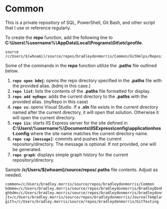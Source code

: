 # Common

This is a private repository of SQL, PowerShell, Git Bash, and other script that I use or reference regularly.

To create the **repo** function, add the following line to **C:\Users\\%username%\AppData\Local\Programs\Git\etc\profile**.

```shell
source /c/Users/$(whoami)/source/repos/bradleydonmorris/Common/GitHelps/RepositoryBashFunctions.sh
```

Some of the commands in the **repo** function utilize the **.paths** file outlined below.
1. **`repo open bdmj`**: opens the repo directory specified in the **.paths** file with the provided alias. (bdmj in this case.)
2. **`repo list`**: lists the contents of the **.paths** file formatted for display.
3. **`repo add myRepo`**: adds the current directory to the **.paths** with the provided alias. (myRepo in this case)
4. **`repo vs`**: opens Visual Studio. If a **.sln** file exists in the current directory named after the current directory, it will open that solution. Otherwise it will open the current directory.
5. **`repo iis`**: starts IIS Express server for the site defined in **C:\Users\\%username%\Documents\IISExpress\config\applicationhost.config** where the site name matches the current directory name.
6. **`repo cap [message]`**: commits and pushes the current repository/directory. The message is optional. If not provided, one will be generated.
6. **`repo graph`**: displays simple graph history for the current repository/directory.


Sample **/c/Users/$(whoami)/source/repos/.paths** file contents. Adjust as needed.
```shell
common=/c/Users/bradley.morris/source/repos/bradleydonmorris/Common
bdmme=/c/Users/bradley.morris/source/repos/bradleydonmorris/BradleyDonMorris.me
ghbdm=/c/Users/bradley.morris/source/repos/bradleydonmorris/bradleydonmorris
jt=/c/Users/bradley.morris/source/repos/bradleydonmorris/JournalTemplate
gitt=/c/Users/bradley.morris/source/repos/bradleydonmorris/GitTesting
```
